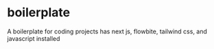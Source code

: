 # boilerplate
A boilerplate for coding projects
has next js, flowbite, tailwind css, and javascript installed
